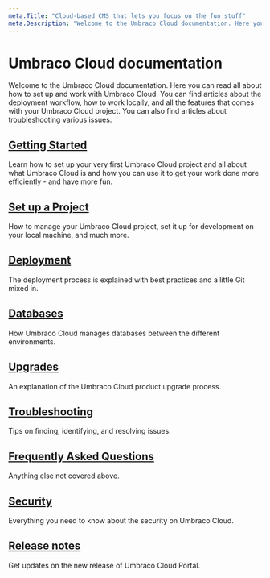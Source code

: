 ```yaml
---
meta.Title: "Cloud-based CMS that lets you focus on the fun stuff"
meta.Description: "Welcome to the Umbraco Cloud documentation. Here you can read all about how to set up and work with Umbraco Cloud. You can find articles about the deployment workflow, how to work locally, and all the features that comes with your Umbraco Cloud project. You can also find articles about troubleshooting various issues."
---
```


# Umbraco Cloud documentation

Welcome to the Umbraco Cloud documentation. Here you can read all about how to set up and work with Umbraco Cloud. You can find articles about the deployment workflow, how to work locally, and all the features that comes with your Umbraco Cloud project. You can also find articles about troubleshooting various issues.

## [Getting Started](getting-started/README.md)

Learn how to set up your very first Umbraco Cloud project and all about what Umbraco Cloud is and how you can use it to get your work done more efficiently - and have more fun.

## [Set up a Project](set-up/README.md)

How to manage your Umbraco Cloud project, set it up for development on your local machine, and much more.

## [Deployment](deployment/README.md)

The deployment process is explained with best practices and a little Git mixed in.

## [Databases](databases/README.md)

How Umbraco Cloud manages databases between the different environments.

## [Upgrades](upgrades/README.md)

An explanation of the Umbraco Cloud product upgrade process.

## [Troubleshooting](troubleshooting/README.md)

Tips on finding, identifying, and resolving issues.

## [Frequently Asked Questions](frequently-asked-questions.md)

Anything else not covered above.

## [Security](security.md)

Everything you need to know about the security on Umbraco Cloud.

## [Release notes](release-notes/README.md)

Get updates on the new release of Umbraco Cloud Portal.

